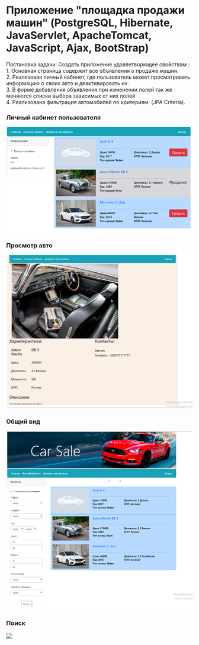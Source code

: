 # Приложение "площадка продажи машин" (PostgreSQL, Hibernate, JavaServlet, ApacheTomcat, JavaScript, Ajax, BootStrap)
Постановка задачи:
Cоздать приложение удовлетворющее свойствам :
<br>1. Основная страница содержит все объявления о продаже машин. 
<br>2. Реализован личный кабинет, где пользователь может просматривать информацию о своих авто
и деактивировать их.
<br>3. В форме добавления объявления при изменении полей так же меняются списки выбора зависимых от них полей
<br>4. Реализована фильтрация автомобилей по критериям. (JPA Criteria).

<h3>Личный кабинет пользователя</h3>
<img src="screenshot1.png">
<h3>Просмотр авто</h3>
<img src="screenshot2.png">
<h3>Общий вид</h3>
<img src="screenshot3.png">
<h3>Поиск</h3>
<img src="Screenshot4.jpg">